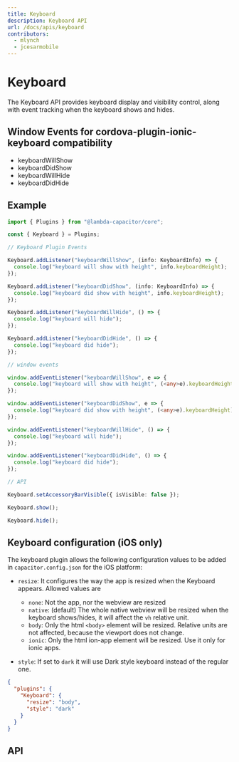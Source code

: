 ```yaml
---
title: Keyboard
description: Keyboard API
url: /docs/apis/keyboard
contributors:
  - mlynch
  - jcesarmobile
---
```


<plugin-platforms platforms="ios,android"></plugin-platforms>

# Keyboard

The Keyboard API provides keyboard display and visibility control, along with event tracking when the keyboard shows and hides.

<plugin-api index="true" name="keyboard"></plugin-api>

## Window Events for cordova-plugin-ionic-keyboard compatibility

- keyboardWillShow
- keyboardDidShow
- keyboardWillHide
- keyboardDidHide

## Example

```typescript
import { Plugins } from "@lambda-capacitor/core";

const { Keyboard } = Plugins;

// Keyboard Plugin Events

Keyboard.addListener("keyboardWillShow", (info: KeyboardInfo) => {
  console.log("keyboard will show with height", info.keyboardHeight);
});

Keyboard.addListener("keyboardDidShow", (info: KeyboardInfo) => {
  console.log("keyboard did show with height", info.keyboardHeight);
});

Keyboard.addListener("keyboardWillHide", () => {
  console.log("keyboard will hide");
});

Keyboard.addListener("keyboardDidHide", () => {
  console.log("keyboard did hide");
});

// window events

window.addEventListener("keyboardWillShow", e => {
  console.log("keyboard will show with height", (<any>e).keyboardHeight);
});

window.addEventListener("keyboardDidShow", e => {
  console.log("keyboard did show with height", (<any>e).keyboardHeight);
});

window.addEventListener("keyboardWillHide", () => {
  console.log("keyboard will hide");
});

window.addEventListener("keyboardDidHide", () => {
  console.log("keyboard did hide");
});

// API

Keyboard.setAccessoryBarVisible({ isVisible: false });

Keyboard.show();

Keyboard.hide();
```

## Keyboard configuration (iOS only)

The keyboard plugin allows the following configuration values to be added in `capacitor.config.json` for the iOS platform:

- `resize`: It configures the way the app is resized when the Keyboard appears.
  Allowed values are

  - `none`: Not the app, nor the webview are resized
  - `native`: (default) The whole native webview will be resized when the keyboard shows/hides, it will affect the `vh` relative unit.
  - `body`: Only the html `<body>` element will be resized. Relative units are not affected, because the viewport does not change.
  - `ionic`: Only the html ion-app element will be resized. Use it only for ionic apps.

- `style`: If set to `dark` it will use Dark style keyboard instead of the regular one.

```json
{
  "plugins": {
    "Keyboard": {
      "resize": "body",
      "style": "dark"
    }
  }
}
```

## API

<plugin-api name="keyboard"></plugin-api>
